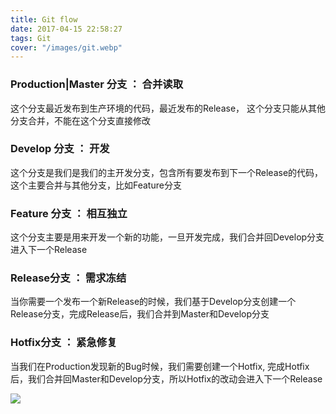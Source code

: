 ```yaml
---
title: Git flow
date: 2017-04-15 22:58:27
tags: Git
cover: "/images/git.webp"
---
```


### Production|Master 分支 ： 合并读取
这个分支最近发布到生产环境的代码，最近发布的Release， 这个分支只能从其他分支合并，不能在这个分支直接修改

### Develop 分支 ： 开发
这个分支是我们是我们的主开发分支，包含所有要发布到下一个Release的代码，这个主要合并与其他分支，比如Feature分支

### Feature 分支 ： 相互独立
这个分支主要是用来开发一个新的功能，一旦开发完成，我们合并回Develop分支进入下一个Release

### Release分支 ： 需求冻结
当你需要一个发布一个新Release的时候，我们基于Develop分支创建一个Release分支，完成Release后，我们合并到Master和Develop分支

### Hotfix分支 ： 紧急修复
当我们在Production发现新的Bug时候，我们需要创建一个Hotfix, 完成Hotfix后，我们合并回Master和Develop分支，所以Hotfix的改动会进入下一个Release

![](/images/2017_04_15_0.png)